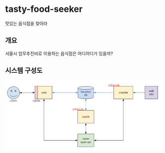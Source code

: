 # tasty-food-seeker
맛있는 음식점을 찾아라

## 개요
서울시 업무추진비로 이용하는 음식점은 어디어디가 있을까?

## 시스템 구성도
<img src="./images/tasty-food-seeker-structure.png" width="800"/>
